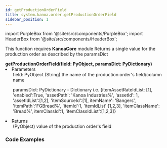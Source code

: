 ```yaml
---
id: getProductionOrderField
title: system.kanoa.order.getProductionOrderField
sidebar_position: 1
---
```

import PurpleBox from '@site/src/components/PurpleBox';
import HeaderBox from '@site/src/components/HeaderBox';

<PurpleBox>This function requires <b>KanoaCore</b> module</PurpleBox>
<HeaderBox header="Description">Returns a single value for the production order as described by the paramsDict  </HeaderBox>


<HeaderBox header="Syntax">
    <b>getProductionOrderField(field: PyObject, paramsDict: PyDictionary) </b>
    <li> Parameters <br />
        <ul>field: PyObject (String) the name of the production order's field/column name<br /> </ul>
        <ul> paramsDict: PyDictionary - Dictionary i.e. &#123;itemAssetRateIdList: [1], 'enabled':True, 'assetPath': 'Kanoa Industries%', 'assetId': 1, 'assetIdList':[1,2], 'itemSourceId':[1], itemName': 'Bangers', 'itemPath':'FGBread%', 'itemId':1, 'itemIdList':[1,2,3], 'itemClassName': 'Bread%', itemClassId':1, 'itemClassIdList':[1,2,3]} </ul>
    </li>
    <li> Returns <br />
        <ul>(PyObject) value of the production order's field <br /> </ul>
    </li>
</HeaderBox>


### Code Examples

```py


```